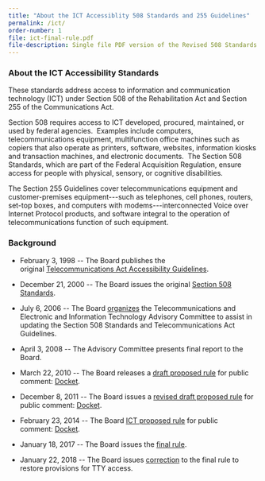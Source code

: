 ```yaml
---
title: "About the ICT Accessiblity 508 Standards and 255 Guidelines"
permalink: /ict/
order-number: 1
file: ict-final-rule.pdf
file-description: Single file PDF version of the Revised 508 Standards and 255 Guidelines
---
```


### About the ICT Accessibility Standards 

These standards address access to information and communication technology (ICT) under Section 508 of the Rehabilitation Act and Section 255 of the Communications Act. 

Section 508 requires access to ICT developed, procured, maintained, or used by federal agencies.  Examples include computers, telecommunications equipment, multifunction office machines such as copiers that also operate as printers, software, websites, information kiosks and transaction machines, and electronic documents.  The Section 508 Standards, which are part of the Federal Acquisition Regulation, ensure access for people with physical, sensory, or cognitive disabilities.

The Section 255 Guidelines cover telecommunications equipment and customer-premises equipment---such as telephones, cell phones, routers, set-top boxes, and computers with modems---interconnected Voice over Internet Protocol products, and software integral to the operation of telecommunications function of such equipment.

### Background

- February 3, 1998 -- The Board publishes the original [Telecommunications Act Accessibility Guidelines](https://www.federalregister.gov/documents/1998/02/03/98-2414/telecommunications-act-accessibility-guidelines).

- December 21, 2000 -- The Board issues the original [Section 508 Standards](https://www.federalregister.gov/documents/2000/12/21/00-32017/electronic-and-information-technology-accessibility-standards).

- July 6, 2006 -- The Board [organizes](https://www.federalregister.gov/documents/2006/07/06/E6-10562/telecommunications-act-accessibility-guidelines-electronic-and-information-technology-accessibility) the Telecommunications and Electronic and Information Technology Advisory Committee to assist in updating the Section 508 Standards and Telecommunications Act Guidelines.

- April 3, 2008 -- The Advisory Committee presents final report to the Board.

- March 22, 2010 -- The Board releases a [draft proposed rule](https://www.regulations.gov/document?D=ATBCB-2010-0001-0002) for public comment: [Docket](https://www.regulations.gov/docket?D=ATBCB-2010-0001).

- December 8, 2011 -- The Board issues a [revised draft proposed rule](https://www.regulations.gov/document?D=ATBCB-2011-0007-0001) for public comment: [Docket](https://www.regulations.gov/docket?D=ATBCB-2011-0007).

- February 23, 2014 -- The Board [ICT proposed rule](https://www.regulations.gov/document?D=ATBCB-2015-0002-0001) for public comment: [Docket](https://www.regulations.gov/docket?D=ATBCB-2015-0002).

- January 18, 2017 -- The Board issues the [final rule](https://www.regulations.gov/document?D=ATBCB-2015-0002-0144).

- January 22, 2018 -- The Board issues [correction](https://www.regulations.gov/document?D=ATBCB-2015-0002-0146) to the final rule to restore provisions for TTY access. 

